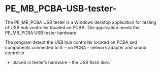 # PE_MB_PCBA-USB-tester-
The PE_MB_PCBA USB tester is a Windows desktop application for testing of USB hub controller located on PCBA. The application needs the PE_MB_PCBA USB tester hardware. 

The program detect the USB hub controller located on PCBA and components connected to it:
 – on PCBA - network adapter and sound controller
- placed in tester’s hardware - the USB flash disk.
